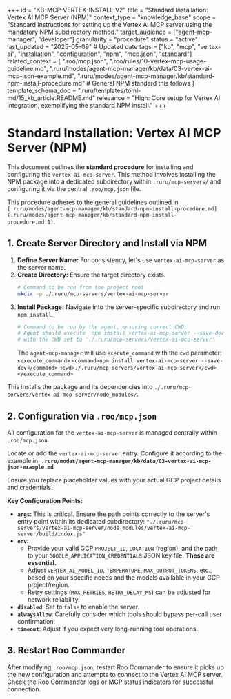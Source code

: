 +++
id = "KB-MCP-VERTEX-INSTALL-V2"
title = "Standard Installation: Vertex AI MCP Server (NPM)"
context_type = "knowledge_base"
scope = "Standard instructions for setting up the Vertex AI MCP server using the mandatory NPM subdirectory method."
target_audience = ["agent-mcp-manager", "developer"]
granularity = "procedure"
status = "active"
last_updated = "2025-05-09" # Updated date
tags = ["kb", "mcp", "vertex-ai", "installation", "configuration", "npm", "mcp.json", "standard"]
related_context = [
    ".roo/mcp.json",
    ".roo/rules/10-vertex-mcp-usage-guideline.md",
    ".ruru/modes/agent-mcp-manager/kb/data/03-vertex-ai-mcp-json-example.md",
    ".ruru/modes/agent-mcp-manager/kb/standard-npm-install-procedure.md" # General NPM standard this follows
    ]
template_schema_doc = ".ruru/templates/toml-md/15_kb_article.README.md"
relevance = "High: Core setup for Vertex AI integration, exemplifying the standard NPM install."
+++

# Standard Installation: Vertex AI MCP Server (NPM)

This document outlines the **standard procedure** for installing and configuring the `vertex-ai-mcp-server`. This method involves installing the NPM package into a dedicated subdirectory within `.ruru/mcp-servers/` and configuring it via the central `.roo/mcp.json` file.

This procedure adheres to the general guidelines outlined in `[.ruru/modes/agent-mcp-manager/kb/standard-npm-install-procedure.md](.ruru/modes/agent-mcp-manager/kb/standard-npm-install-procedure.md:1)`.

## 1. Create Server Directory and Install via NPM

1.  **Define Server Name:** For consistency, let's use `vertex-ai-mcp-server` as the server name.
2.  **Create Directory:** Ensure the target directory exists.
    ```bash
    # Command to be run from the project root
    mkdir -p ./.ruru/mcp-servers/vertex-ai-mcp-server
    ```
3.  **Install Package:** Navigate into the server-specific subdirectory and run `npm install`.
    ```bash
    # Command to be run by the agent, ensuring correct CWD:
    # Agent should execute 'npm install vertex-ai-mcp-server --save-dev'
    # with the CWD set to './.ruru/mcp-servers/vertex-ai-mcp-server'
    ```
    The `agent-mcp-manager` will use `execute_command` with the `cwd` parameter:
    `<execute_command>`
    `<command>npm install vertex-ai-mcp-server --save-dev</command>`
    `<cwd>./.ruru/mcp-servers/vertex-ai-mcp-server</cwd>`
    `</execute_command>`

This installs the package and its dependencies into `./.ruru/mcp-servers/vertex-ai-mcp-server/node_modules/`.

## 2. Configuration via `.roo/mcp.json`

All configuration for the `vertex-ai-mcp-server` is managed centrally within `.roo/mcp.json`.

Locate or add the `vertex-ai-mcp-server` entry. Configure it according to the example in:
**`.ruru/modes/agent-mcp-manager/kb/data/03-vertex-ai-mcp-json-example.md`**

Ensure you replace placeholder values with your actual GCP project details and credentials.

**Key Configuration Points:**

*   **`args`**: This is critical. Ensure the path points correctly to the server's entry point within its dedicated subdirectory:
    `"./.ruru/mcp-servers/vertex-ai-mcp-server/node_modules/vertex-ai-mcp-server/build/index.js"`
*   **`env`**:
    *   Provide your valid GCP `PROJECT_ID`, `LOCATION` (region), and the path to your `GOOGLE_APPLICATION_CREDENTIALS` JSON key file. **These are essential.**
    *   Adjust `VERTEX_AI_MODEL_ID`, `TEMPERATURE`, `MAX_OUTPUT_TOKENS`, etc., based on your specific needs and the models available in your GCP project/region.
    *   Retry settings (`MAX_RETRIES`, `RETRY_DELAY_MS`) can be adjusted for network reliability.
*   **`disabled`**: Set to `false` to enable the server.
*   **`alwaysAllow`**: Carefully consider which tools should bypass per-call user confirmation.
*   **`timeout`**: Adjust if you expect very long-running tool operations.

## 3. Restart Roo Commander

After modifying `.roo/mcp.json`, restart Roo Commander to ensure it picks up the new configuration and attempts to connect to the Vertex AI MCP server. Check the Roo Commander logs or MCP status indicators for successful connection.
